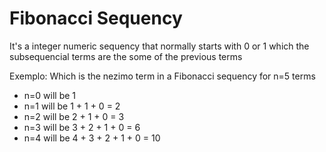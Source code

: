 # Fibonacci Sequency

It's a integer numeric sequency that normally starts with 0 or 1 which the subsequencial terms are the some of the previous terms

Exemplo:
  Which is the nezimo term in a Fibonacci sequency for n=5 terms
  - n=0 will be 1
  - n=1 will be 1 + 1 + 0 = 2
  - n=2 will be 2 + 1 + 0 = 3
  - n=3 will be 3 + 2 + 1 + 0 = 6
  - n=4 will be 4 + 3 + 2 + 1 + 0 = 10